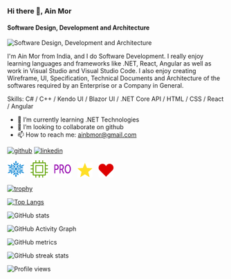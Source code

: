 ### Hi there 👋, Ain Mor
#### Software Design, Development and Architecture
![Software Design, Development and Architecture](https://cvws.icloud-content.com/B/AVjFCxttMoOAk3UDEbKBghhlG1WPAZLwdquTjyoH7-p50MljxbkOychu/Black+White+Bold+Business+Channel+Youtube+Banner+%282048+%C3%97+1152+px%29_3.png?o=AizG6K-VJXeJrVTiuPY6XOLwBkG3Ic9ZhH6ylpbS3zgj&v=1&x=3&a=CAogPGC-pYh0rZuRcOxQWblj1BhG4O0tHpuBoSVDihErvAESbxDo97iErjAY6NSUhq4wIgEAUgRlG1WPWgQOychuaifl0rXPYO3jVPMZoTD6-Q8ZBIltMt0AKYjU86HOeFsxi4M4l8hzeXdyJ_3RiwhWIXaJLaW4UZHrgWOuyc8_E_ywD9dYOn-3nXIc_bAATj2z8g&e=1661628394&fl=&r=5c673025-3f1b-407d-9a37-736fae59b5b4-1&k=tJ9ji6VUHURmVOgPU6pwCw&ckc=com.apple.clouddocs&ckz=com.apple.CloudDocs&p=72&s=KNyDHOQZOiYKjh9mT7RKlzg6vjk&cd=i)

I'm Ain Mor from India, and I do Software Development. I really enjoy learning languages and frameworks like .NET, React, Angular as well as work in Visual Studio and Visual Studio Code. I also enjoy creating Wireframe, UI, Specification, Technical Documents and Architecture of the softwares required by an Enterprise or a Company in General.

Skills: C# / C++ / Kendo UI / Blazor UI / .NET Core API / HTML / CSS / React / Angular

- 🌱 I’m currently learning .NET Technologies 
- 👯 I’m looking to collaborate on github 
- 📫 How to reach me: ainbmor@gmail.com 


[<img src='https://cdn.jsdelivr.net/npm/simple-icons@3.0.1/icons/github.svg' alt='github' height='40'>](https://github.com/ainmor)  [<img src='https://cdn.jsdelivr.net/npm/simple-icons@3.0.1/icons/linkedin.svg' alt='linkedin' height='40'>](https://www.linkedin.com/in/ain-mor-173977213/)  

<a href='https://archiveprogram.github.com/'><img src='https://raw.githubusercontent.com/acervenky/animated-github-badges/master/assets/acbadge.gif' width='40' height='40'></a> <a href='https://docs.github.com/en/developers'><img src='https://raw.githubusercontent.com/acervenky/animated-github-badges/master/assets/devbadge.gif' width='40' height='40'></a> <a href='https://github.com/pricing'><img src='https://raw.githubusercontent.com/acervenky/animated-github-badges/master/assets/pro.gif' width='40' height='40'></a> <a href='https://stars.github.com/'><img src='https://raw.githubusercontent.com/acervenky/animated-github-badges/master/assets/starbadge.gif' width='35' height='35'></a> <a href='https://docs.github.com/en/github/supporting-the-open-source-community-with-github-sponsors'><img src='https://raw.githubusercontent.com/acervenky/animated-github-badges/master/assets/sponsorbadge.gif' width='35' height='35'></a> 

[![trophy](https://github-profile-trophy.vercel.app/?username=ainmor)](https://github.com/ainmor/github-profile-trophy)

[![Top Langs](https://github-readme-stats.vercel.app/api/top-langs/?username=ainmor)](https://github.com/ainmor/github-readme-stats)

![GitHub stats](https://github-readme-stats.vercel.app/api?username=ainmor&show_icons=true&count_private=true)  

![GitHub Activity Graph](https://activity-graph.herokuapp.com/graph?username=ainmor)  

![GitHub metrics](https://metrics.lecoq.io/ainmor)  

![GitHub streak stats](https://github-readme-streak-stats.herokuapp.com/?user=ainmor)  

![Profile views](https://gpvc.arturio.dev/ainmor)  
